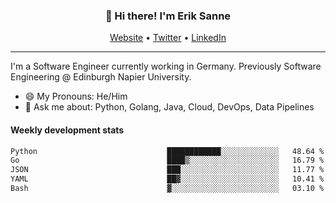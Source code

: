 <h3 align="center">👋 Hi there! I'm Erik Sanne</h3>
<p align="center">
  <a href="https://eriksanne.com">Website</a> •
  <a href="https://twitter.com/ErikKonradSanne">Twitter</a> •
  <a href="https://www.linkedin.com/in/eriksanne/">LinkedIn</a>
</p>

---
I'm a Software Engineer currently working in Germany. Previously Software Engineering @ Edinburgh Napier University.

- 😄 My Pronouns: He/Him
- 💬 Ask me about: Python, Golang, Java, Cloud, DevOps, Data Pipelines

<h4>Weekly development stats</h4>
<!--START_SECTION:waka-->

```txt
Python                             ████████████░░░░░░░░░░░░░   48.64 %
Go                                 ████▒░░░░░░░░░░░░░░░░░░░░   16.79 %
JSON                               ███░░░░░░░░░░░░░░░░░░░░░░   11.77 %
YAML                               ██▓░░░░░░░░░░░░░░░░░░░░░░   10.41 %
Bash                               ▓░░░░░░░░░░░░░░░░░░░░░░░░   03.10 %
```

<!--END_SECTION:waka-->
